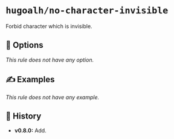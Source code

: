 # `hugoalh/no-character-invisible`

Forbid character which is invisible.

## 🔧 Options

*This rule does not have any option.*

## ✍️ Examples

*This rule does not have any example.*

## 📜 History

- **v0.8.0:** Add.

